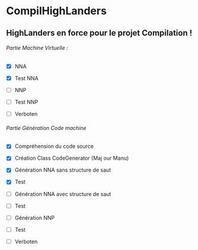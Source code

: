 # CompilHighLanders
## HighLanders en force pour le projet Compilation !


###### Partie Machine Virtuelle :


- [x] NNA
- [x] Test NNA

- [ ] NNP
- [ ] Test NNP

- [ ] Verboten


###### Partie Génération Code machine


- [x] Compréhension du code source
- [x] Création Class CodeGenerator (Maj our Manu)
- [x] Génération NNA sans structure de saut
- [x] Test
- [ ] Génération NNA avec structure de saut
- [ ] Test

- [ ] Génération NNP
- [ ] Test

- [ ] Verboten


